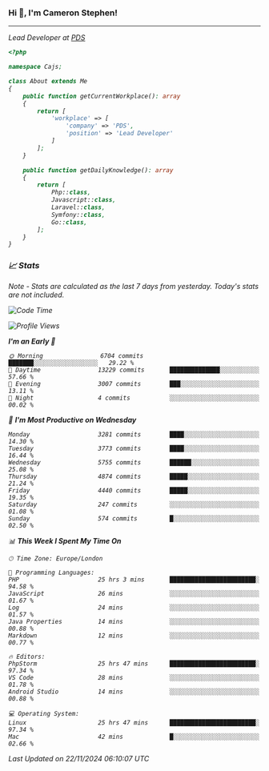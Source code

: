 ### Hi 👋, I'm Cameron Stephen!
<hr>
<p><em>Lead Developer at <a href="https://prindatasolutions.co.uk">PDS</a></p>


```php
<?php

namespace Cajs;

class About extends Me
{
    public function getCurrentWorkplace(): array
    {
        return [
            'workplace' => [
                'company' => 'PDS',
                'position' => 'Lead Developer'
            ]
        ];
    }

    public function getDailyKnowledge(): array
    {
        return [
            Php::class,
            Javascript::class,
            Laravel::class,
            Symfony::class,
            Go::class,
        ];
    }
}
```

### 📈 Stats
<p><em>Note - Stats are calculated as the last 7 days from yesterday. Today's stats are not included.</em></p>


<!--START_SECTION:waka-->
![Code Time](http://img.shields.io/badge/Code%20Time-4%2C080%20hrs%209%20mins-blue)

![Profile Views](http://img.shields.io/badge/Profile%20Views-0-blue)

**I'm an Early 🐤** 

```text
🌞 Morning                6704 commits        ███████░░░░░░░░░░░░░░░░░░   29.22 % 
🌆 Daytime                13229 commits       ██████████████░░░░░░░░░░░   57.66 % 
🌃 Evening                3007 commits        ███░░░░░░░░░░░░░░░░░░░░░░   13.11 % 
🌙 Night                  4 commits           ░░░░░░░░░░░░░░░░░░░░░░░░░   00.02 % 
```
📅 **I'm Most Productive on Wednesday** 

```text
Monday                   3281 commits        ████░░░░░░░░░░░░░░░░░░░░░   14.30 % 
Tuesday                  3773 commits        ████░░░░░░░░░░░░░░░░░░░░░   16.44 % 
Wednesday                5755 commits        ██████░░░░░░░░░░░░░░░░░░░   25.08 % 
Thursday                 4874 commits        █████░░░░░░░░░░░░░░░░░░░░   21.24 % 
Friday                   4440 commits        █████░░░░░░░░░░░░░░░░░░░░   19.35 % 
Saturday                 247 commits         ░░░░░░░░░░░░░░░░░░░░░░░░░   01.08 % 
Sunday                   574 commits         █░░░░░░░░░░░░░░░░░░░░░░░░   02.50 % 
```


📊 **This Week I Spent My Time On** 

```text
🕑︎ Time Zone: Europe/London

💬 Programming Languages: 
PHP                      25 hrs 3 mins       ████████████████████████░   94.58 % 
JavaScript               26 mins             ░░░░░░░░░░░░░░░░░░░░░░░░░   01.67 % 
Log                      24 mins             ░░░░░░░░░░░░░░░░░░░░░░░░░   01.57 % 
Java Properties          14 mins             ░░░░░░░░░░░░░░░░░░░░░░░░░   00.88 % 
Markdown                 12 mins             ░░░░░░░░░░░░░░░░░░░░░░░░░   00.77 % 

🔥 Editors: 
PhpStorm                 25 hrs 47 mins      ████████████████████████░   97.34 % 
VS Code                  28 mins             ░░░░░░░░░░░░░░░░░░░░░░░░░   01.78 % 
Android Studio           14 mins             ░░░░░░░░░░░░░░░░░░░░░░░░░   00.88 % 

💻 Operating System: 
Linux                    25 hrs 47 mins      ████████████████████████░   97.34 % 
Mac                      42 mins             █░░░░░░░░░░░░░░░░░░░░░░░░   02.66 % 
```


 Last Updated on 22/11/2024 06:10:07 UTC
<!--END_SECTION:waka-->
